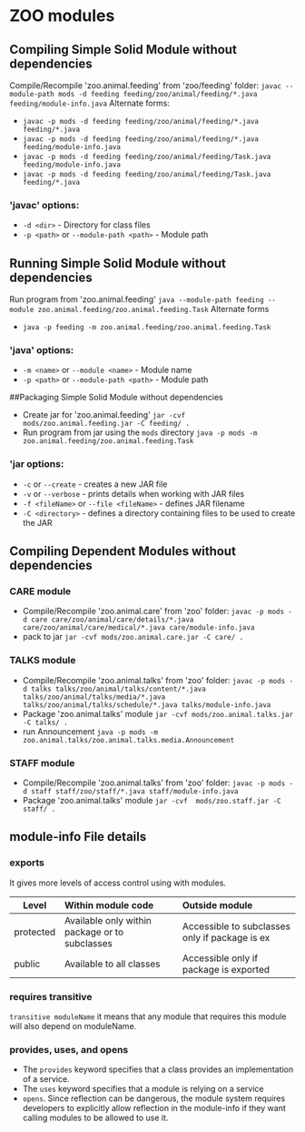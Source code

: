 # ZOO modules

## Compiling Simple Solid Module without dependencies
Compile/Recompile 'zoo.animal.feeding' from 'zoo/feeding' folder:
`javac --module-path mods -d feeding feeding/zoo/animal/feeding/*.java feeding/module-info.java`
Alternate forms:
* `javac -p mods -d feeding feeding/zoo/animal/feeding/*.java feeding/*.java`
* `javac -p mods -d feeding feeding/zoo/animal/feeding/*.java feeding/module-info.java`
* `javac -p mods -d feeding feeding/zoo/animal/feeding/Task.java feeding/module-info.java`
* `javac -p mods -d feeding feeding/zoo/animal/feeding/Task.java feeding/*.java`

### 'javac' options:
* `-d <dir>` - Directory for class files
* `-p <path>` or `--module-path <path>` - Module path

## Running Simple Solid Module without dependencies
Run program from 'zoo.animal.feeding'
`java --module-path feeding --module zoo.animal.feeding/zoo.animal.feeding.Task`
Alternate forms
* `java -p feeding -m zoo.animal.feeding/zoo.animal.feeding.Task`

### 'java' options:
* `-m <name>` or  `--module <name>` - Module name
* `-p <path>` or `--module-path <path>` - Module path

##Packaging Simple Solid Module without dependencies
* Create jar for 'zoo.animal.feeding'
`jar -cvf mods/zoo.animal.feeding.jar -C feeding/ .`
* Run program from jar using the `mods` directory
`java -p mods -m zoo.animal.feeding/zoo.animal.feeding.Task`
  
### 'jar options:
* `-c` or `--create` - creates a new JAR file
* `-v` or `--verbose`  - prints details when working with JAR files
* `-f <fileName>` or `--file <fileName>` - defines JAR filename
* `-C <directory>`  - defines a directory containing files to be used to create the JAR

## Compiling Dependent Modules without dependencies
### CARE module
* Compile/Recompile 'zoo.animal.care' from 'zoo' folder:
`javac -p mods -d care care/zoo/animal/care/details/*.java care/zoo/animal/care/medical/*.java care/module-info.java`
* pack to jar
`jar -cvf mods/zoo.animal.care.jar -C care/ .`

### TALKS module
* Compile/Recompile 'zoo.animal.talks' from 'zoo' folder:
`javac -p mods -d talks talks/zoo/animal/talks/content/*.java talks/zoo/animal/talks/media/*.java talks/zoo/animal/talks/schedule/*.java talks/module-info.java`
* Package 'zoo.animal.talks' module
`jar -cvf mods/zoo.animal.talks.jar -C talks/ .`
* run Announcement
`java -p mods -m zoo.animal.talks/zoo.animal.talks.media.Announcement`
  
### STAFF module
* Compile/Recompile 'zoo.animal.talks' from 'zoo' folder:
`javac -p mods -d staff staff/zoo/staff/*.java staff/module-info.java`
* Package 'zoo.animal.talks' module
`jar -cvf  mods/zoo.staff.jar -C staff/ .`

## module-info File details
### exports
It gives  more levels of access control using with modules.

| Level | Within module code | Outside module |
|-------|:-------------------|:---------------|
|protected | Available only within package or to subclasses | Accessible to subclasses only if package is ex |
|public |Available to all classes | Accessible only if package is exported |

### requires transitive
`transitive moduleName` it means that any module that requires this module will also depend on moduleName.

### provides, uses, and opens
* The `provides` keyword specifies that a class provides an implementation of a service.
* The `uses` keyword specifies that a module is relying on a service
* `opens`. Since reflection can be dangerous, the module system requires developers to explicitly allow reflection 
  in the module-info if they want calling modules to be allowed to use it.

